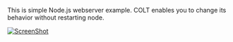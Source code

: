 This is simple Node.js webserver example. COLT enables you to change its behavior without restarting node.

[![ScreenShot](https://f.cloud.github.com/assets/242577/1158663/0cc972a0-1fb8-11e3-87b3-b5dbf72ea5be.png)](http://www.youtube.com/watch?v=t9ECAsbg7QQ&hd=1)

